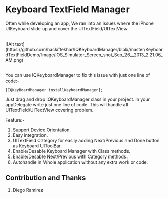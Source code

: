 Keyboard TextField Manager
==========================

Often while developing an app, We ran into an issues where the iPhone UIKeyboard slide up and cover the UITextField/UITextView.

<br/>
![Alt text](https://github.com/hackiftekhar/IQKeyboardManager/blob/master/KeyboardTextFieldDemo/Image/iOS_Simulator_Screen_shot_Sep_26__2013_2.21.06_AM.png)
<br/>
<br/>


You can use IQKeyboardManager to fix this issue with just one line of code:-

`[IQKeyBoardManager installKeyboardManager];`


Just drag and drop IQKeyboardManager class in your project. In your appDelegate write just one line of code. This will handle all UITextField/UITextView covering problem.


Feature:-
1) Support Device Orientation.
2) Easy integration.
3) UITextField Category for easily adding Next/Previous and Done button as Keyboard UIToolBar.
4) Enable/Desable Keyboard Manager with Class methods.
5) Enable/Desable Next/Previous with Category methods.
6) Autohandle in Whole application without any extra work or code.

Contribution and Thanks
-----------------------
1) Diego Ramirez